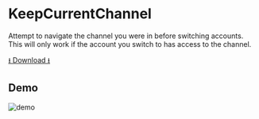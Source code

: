 # KeepCurrentChannel

Attempt to navigate the channel you were in before switching accounts. This will only work if the account you switch to has access to the channel.

[⭳ Download ⭳](https://raw.githubusercontent.com/BrandonXLF/BetterDiscordPlugins/main/release/KeepCurrentChannel.plugin.js)

## Demo
![demo](https://raw.githubusercontent.com/BrandonXLF/BetterDiscordPlugins/main/src/KeepCurrentChannel/demo.gif)